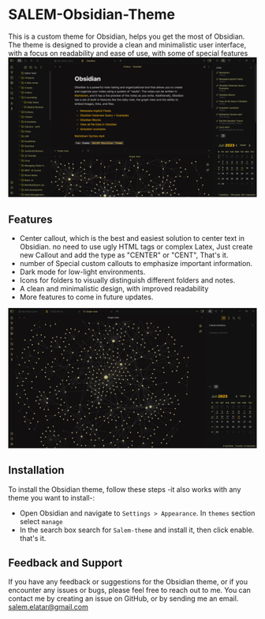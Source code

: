 # SALEM-Obsidian-Theme

This is a custom theme for Obsidian, helps you get the most of Obsidian. The theme is designed to provide a clean and minimalistic user interface, with a focus on readability and ease of use, with some of special features
![Alt text](screenshot-large.png)

## Features

- Center callout, which is the best and easiest solution to center text in Obsidian. no need to use ugly HTML tags or complex Latex,
  Just create new Callout and add the type as "CENTER" or "CENT", That's it.
- number of Special custom callouts to emphasize important information.
- Dark mode for low-light environments.
- Icons for folders to visually distinguish different folders and notes.
- A clean and minimalistic design, with improved readability
- More features to come in future updates.

![Alt text](graph-screenshot.png)

## Installation

To install the Obsidian theme, follow these steps -it also works with any theme you want to install-:

- Open Obsidian and navigate to `Settings > Appearance`. In `themes` section select `manage`
- In the search box search for `Salem-theme` and install it, then click enable. that's it.

## Feedback and Support

If you have any feedback or suggestions for the Obsidian theme, or if you encounter any issues or bugs, please feel free to reach out to me. You can contact me by creating an issue on GitHub, or by sending me an email. salem.elatar@gmail.com

